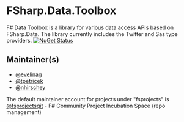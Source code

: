 

FSharp.Data.Toolbox
=======================

F# Data Toolbox is a library for various data access APIs based on FSharp.Data. The library currently includes the Twitter and Sas type providers. [![NuGet Status](http://img.shields.io/nuget/v/FSharp.Data.Toolbox.Twitter.svg?style=flat)](https://www.nuget.org/packages/FSharp.Data.Toolbox.Twitter/)


## Maintainer(s)

- [@evelinag](https://github.com/evelinag)
- [@tpetricek](https://github.com/tpetricek)
- [@nhirschey](https://github.com/nhirschey)

The default maintainer account for projects under "fsprojects" is [@fsprojectsgit](https://github.com/fsprojectsgit) - F# Community Project Incubation Space (repo management)
